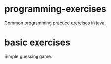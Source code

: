 # programming-exercises
Common programming practice exercises in java.

# basic exercises
Simple guessing game.
